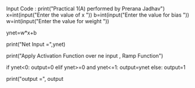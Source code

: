 
Input Code : 
print("Practical 1(A) performed by Prerana Jadhav")
x=int(input("Enter the value of x "))
b=int(input("Enter the value for bias "))
w=int(input("Enter the value for weight "))

ynet=w*x+b

print("Net Input =",ynet)

print("Apply Activation Function over ne input , Ramp Function")

if ynet<0:
    output=0
elif ynet>=0 and ynet<=1:
    output=ynet
else:
    output=1

print("output =", output

